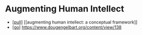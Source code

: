 # Augmenting Human Intellect

- [[pull]] [[augmenting human intellect: a conceptual framework]]
- [[go]] https://www.dougengelbart.org/content/view/138


[//begin]: # "Autogenerated link references for markdown compatibility"
[pull]: pull "Pull"
[augmenting human intellect]: augmenting-human-intellect "Augmenting Human Intellect"
[go]: go "Go"
[//end]: # "Autogenerated link references"